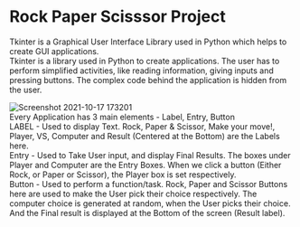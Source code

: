 # Rock Paper Scisssor Project

Tkinter is a Graphical User Interface Library used in Python which helps to create GUI applications.<br>
Tkinter is a library used in Python to create applications. The user has to perform simplified activities, like reading information, giving inputs and pressing buttons. 
The complex code behind the application is hidden from the user.
<br>

![Screenshot 2021-10-17 173201](https://user-images.githubusercontent.com/70309990/137626424-4c74957b-bc21-4a68-9451-ceb818ebf1b9.png)
<br>
Every Application has 3 main elements - Label, Entry, Button<br>
LABEL - Used to display Text. Rock, Paper & Scissor, Make your move!, Player, VS, Computer and Result (Centered at the Bottom) are the Labels here.<br>
Entry - Used to Take User input, and display Final Results. The boxes under Player and Computer are the Entry Boxes. 
When we click a button (Either Rock, or Paper or Scissor), the Player box is set respectively. <br>
Button - Used to perform a function/task. Rock, Paper and Scissor Buttons here are used to make the User pick their choice respectively. 
The computer choice is generated at random, when the User picks their choice. And the Final result is displayed at the Bottom of the screen (Result label).<br>



